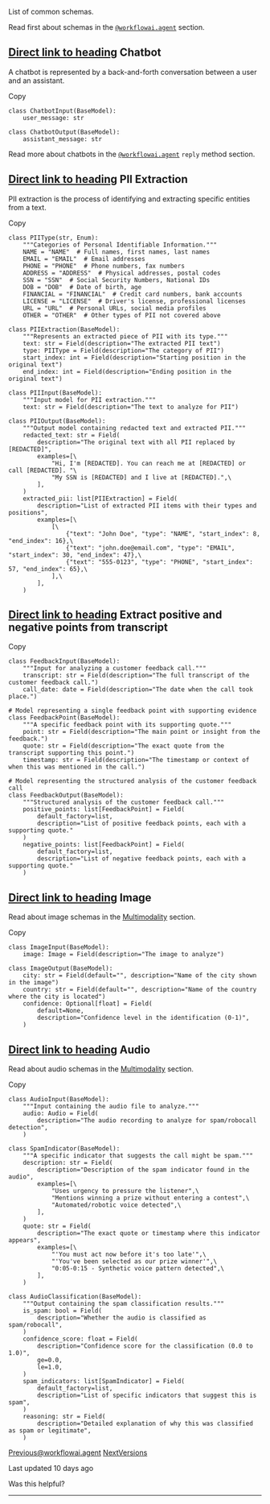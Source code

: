 List of common schemas.

Read first about schemas in the [`@workflowai.agent`](https://docs.workflowai.com/python-sdk/agent#schema-input-output) section.

## [Direct link to heading](https://docs.workflowai.com/python-sdk/schemas\#chatbot)    Chatbot

A chatbot is represented by a back-and-forth conversation between a user and an assistant.

Copy

```inline-grid min-w-full grid-cols-[auto_1fr] p-2 [count-reset:line]
class ChatbotInput(BaseModel):
    user_message: str

class ChatbotOutput(BaseModel):
    assistant_message: str
```

Read more about chatbots in the [`@workflowai.agent`](https://docs.workflowai.com/python-sdk/agent#reply-to-a-run) `reply` method section.

## [Direct link to heading](https://docs.workflowai.com/python-sdk/schemas\#pii-extraction)    PII Extraction

PII extraction is the process of identifying and extracting specific entities from a text.

Copy

```inline-grid min-w-full grid-cols-[auto_1fr] p-2 [count-reset:line]
class PIIType(str, Enum):
    """Categories of Personal Identifiable Information."""
    NAME = "NAME"  # Full names, first names, last names
    EMAIL = "EMAIL"  # Email addresses
    PHONE = "PHONE"  # Phone numbers, fax numbers
    ADDRESS = "ADDRESS"  # Physical addresses, postal codes
    SSN = "SSN"  # Social Security Numbers, National IDs
    DOB = "DOB"  # Date of birth, age
    FINANCIAL = "FINANCIAL"  # Credit card numbers, bank accounts
    LICENSE = "LICENSE"  # Driver's license, professional licenses
    URL = "URL"  # Personal URLs, social media profiles
    OTHER = "OTHER"  # Other types of PII not covered above

class PIIExtraction(BaseModel):
    """Represents an extracted piece of PII with its type."""
    text: str = Field(description="The extracted PII text")
    type: PIIType = Field(description="The category of PII")
    start_index: int = Field(description="Starting position in the original text")
    end_index: int = Field(description="Ending position in the original text")

class PIIInput(BaseModel):
    """Input model for PII extraction."""
    text: str = Field(description="The text to analyze for PII")

class PIIOutput(BaseModel):
    """Output model containing redacted text and extracted PII."""
    redacted_text: str = Field(
        description="The original text with all PII replaced by [REDACTED]",
        examples=[\
            "Hi, I'm [REDACTED]. You can reach me at [REDACTED] or call [REDACTED]. "\
            "My SSN is [REDACTED] and I live at [REDACTED].",\
        ],
    )
    extracted_pii: list[PIIExtraction] = Field(
        description="List of extracted PII items with their types and positions",
        examples=[\
            [\
                {"text": "John Doe", "type": "NAME", "start_index": 8, "end_index": 16},\
                {"text": "john.doe@email.com", "type": "EMAIL", "start_index": 30, "end_index": 47},\
                {"text": "555-0123", "type": "PHONE", "start_index": 57, "end_index": 65},\
            ],\
        ],
    )
```

## [Direct link to heading](https://docs.workflowai.com/python-sdk/schemas\#extract-positive-and-negative-points-from-transcript)    Extract positive and negative points from transcript

Copy

```inline-grid min-w-full grid-cols-[auto_1fr] p-2 [count-reset:line]
class FeedbackInput(BaseModel):
    """Input for analyzing a customer feedback call."""
    transcript: str = Field(description="The full transcript of the customer feedback call.")
    call_date: date = Field(description="The date when the call took place.")

# Model representing a single feedback point with supporting evidence
class FeedbackPoint(BaseModel):
    """A specific feedback point with its supporting quote."""
    point: str = Field(description="The main point or insight from the feedback.")
    quote: str = Field(description="The exact quote from the transcript supporting this point.")
    timestamp: str = Field(description="The timestamp or context of when this was mentioned in the call.")

# Model representing the structured analysis of the customer feedback call
class FeedbackOutput(BaseModel):
    """Structured analysis of the customer feedback call."""
    positive_points: list[FeedbackPoint] = Field(
        default_factory=list,
        description="List of positive feedback points, each with a supporting quote."
    )
    negative_points: list[FeedbackPoint] = Field(
        default_factory=list,
        description="List of negative feedback points, each with a supporting quote."
    )
```

## [Direct link to heading](https://docs.workflowai.com/python-sdk/schemas\#image)    Image

Read about image schemas in the [Multimodality](https://docs.workflowai.com/python-sdk/multimodality#images) section.

Copy

```inline-grid min-w-full grid-cols-[auto_1fr] p-2 [count-reset:line]
class ImageInput(BaseModel):
    image: Image = Field(description="The image to analyze")

class ImageOutput(BaseModel):
    city: str = Field(default="", description="Name of the city shown in the image")
    country: str = Field(default="", description="Name of the country where the city is located")
    confidence: Optional[float] = Field(
        default=None,
        description="Confidence level in the identification (0-1)",
    )
```

## [Direct link to heading](https://docs.workflowai.com/python-sdk/schemas\#audio)    Audio

Read about audio schemas in the [Multimodality](https://docs.workflowai.com/python-sdk/multimodality#audio) section.

Copy

```inline-grid min-w-full grid-cols-[auto_1fr] p-2 [count-reset:line]
class AudioInput(BaseModel):
    """Input containing the audio file to analyze."""
    audio: Audio = Field(
        description="The audio recording to analyze for spam/robocall detection",
    )

class SpamIndicator(BaseModel):
    """A specific indicator that suggests the call might be spam."""
    description: str = Field(
        description="Description of the spam indicator found in the audio",
        examples=[\
            "Uses urgency to pressure the listener",\
            "Mentions winning a prize without entering a contest",\
            "Automated/robotic voice detected",\
        ],
    )
    quote: str = Field(
        description="The exact quote or timestamp where this indicator appears",
        examples=[\
            "'You must act now before it's too late'",\
            "'You've been selected as our prize winner'",\
            "0:05-0:15 - Synthetic voice pattern detected",\
        ],
    )

class AudioClassification(BaseModel):
    """Output containing the spam classification results."""
    is_spam: bool = Field(
        description="Whether the audio is classified as spam/robocall",
    )
    confidence_score: float = Field(
        description="Confidence score for the classification (0.0 to 1.0)",
        ge=0.0,
        le=1.0,
    )
    spam_indicators: list[SpamIndicator] = Field(
        default_factory=list,
        description="List of specific indicators that suggest this is spam",
    )
    reasoning: str = Field(
        description="Detailed explanation of why this was classified as spam or legitimate",
    )
```

[Previous@workflowai.agent](https://docs.workflowai.com/python-sdk/agent) [NextVersions](https://docs.workflowai.com/python-sdk/versions)

Last updated 10 days ago

Was this helpful?

* * *